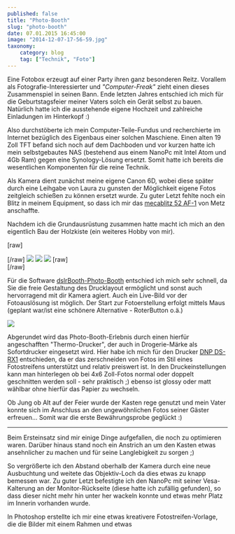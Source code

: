 ```yaml
---
published: false
title: "Photo-Booth"
slug: "photo-booth"
date: 07.01.2015 16:45:00
image: "2014-12-07-17-56-59.jpg"
taxonomy:
    category: blog
    tag: ["Technik", "Foto"]
---
```


Eine Fotobox erzeugt auf einer Party ihren ganz besonderen Reitz. Vorallem als Fotografie-Interessierter und *"Computer-Freak"* zieht einen dieses Zusammenspiel in seinen Bann. Ende letzten Jahres entschied ich mich für die Geburtstagsfeier meiner Vaters solch ein Gerät selbst zu bauen. Natürlich hatte ich die ausstehende eigene Hochzeit und zahlreiche Einladungen im Hinterkopf :)

Also durchstöberte ich mein Computer-Teile-Fundus und recherchierte im Internet bezüglich des Eigenbaus einer solchen Maschiene. Einen alten 19 Zoll TFT befand sich noch auf dem Dachboden und vor kurzen hatte ich mein selbstgebautes NAS (bestehend aus einem NanoPc mit Intel Atom und 4Gb Ram) gegen eine Synology-Lösung ersetzt. Somit hatte ich bereits die wesentlichen Komponenten für die reine Technik.

Als Kamera dient zunächst meine eigene Canon 6D, wobei diese später durch eine Leihgabe von Laura zu gunsten der Möglichkeit eigene Fotos zeitgleich schießen zu können ersetzt wurde. Zu guter Letzt fehlte noch ein Blitz in meinem Equipment, so dass ich mir das [mecablitz 52 AF-1](https://www.metz.de/de/blitzgeraete/produktfamilien/system-blitzgeraete/mecablitz-52-af-1-digital/produktbeschreibung.html) von Metz anschaffte.

Nachdem ich die Grundausrüstung zusammen hatte macht ich mich an den eigentlich Bau der Holzkiste (ein weiteres Hobby von mir).

[raw]<div class="photoset-grid" data-layout="3">[/raw]
![](IMG_1955.jpg)
![](2014-12-07-17-56-05.jpg)
![](2014-12-07-17-55-37.jpg)
[raw]</div>[/raw]

Für die Software [dslrBooth-Photo-Booth](http://dslrbooth.com) entschied ich mich sehr schnell, da Sie die freie Gestaltung des Drucklayout ermöglicht und sonst auch hervorragend mit dir Kamera agiert. Auch ein Live-Bild vor der Fotoauslösung ist möglich. Der Start zur Fotoerstellung erfolgt mittels Maus (geplant war/ist eine schönere Alternative - RoterButton o.ä.)

![](photobooth-example-1.jpg)

Abgerundet wird das Photo-Booth-Erlebnis durch einen hierfür angeschafften "Thermo-Drucker", der auch in Drogerie-Märke als Sofortdrucker eingesetzt wird. Hier habe ich mich für den Drucker [DNP DS-RX1](http://www.dnpphoto.eu/de/produkte/fotodrucker/ds-rx1) entschieden, da er das zerschneiden von Fotos im Stil eines Fotostreifens unterstützt und relativ preiswert ist. In den Druckeinstellungen kann man hinterlegen ob bei 4x6 Zoll-Fotos normal oder doppelt geschnitten werden soll - sehr praktisch ;) ebenso ist glossy oder matt wählbar ohne hierfür das Papier zu wechseln.

Ob Jung ob Alt auf der Feier wurde der Kasten rege genutzt und mein Vater konnte sich im Anschluss an den ungewöhnlichen Fotos seiner Gäster erfreuen... Somit war die erste Bewährungsprobe geglückt :)

----

Beim Ersteinsatz sind mir einige Dinge aufgefallen, die noch zu optimieren waren. Darüber hinaus stand noch ein Anstrich an um den Kasten etwas ansehnlicher zu machen und für seine Langlebigkeit zu sorgen ;)

So vergrößerte ich den Abstand oberhalb der Kamera durch eine neue  Ausbuchtung und weitete das Objektiv-Loch da dies etwas zu knapp bemessen war. Zu guter Letzt befestigte ich den NanoPc mit seiner Vesa-Kalterung an der Monitor-Rückseite (diese hatte ich zufällig gefunden), so dass dieser nicht mehr hin unter her wackeln konnte und etwas mehr Platz im Innerin vorhanden wurde.

In Photoshop erstellte ich mir eine etwas kreativere Fotostreifen-Vorlage, die die Bilder mit einem Rahmen und etwas

